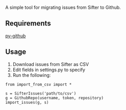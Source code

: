 A simple tool for migrating issues from Sifter to Github.

## Requirements ##

[py-github](https://github.com/dustin/py-github)

## Usage ##

 1. Download issues from Sifter as CSV
 2. Edit fields in settings.py to specify
 2. Run the following:


```
from import_from_csv import *

s = SifterIssues('path/to/csv')
g = GithubRepo(username, token, repository)
import_issues(g, s)
```